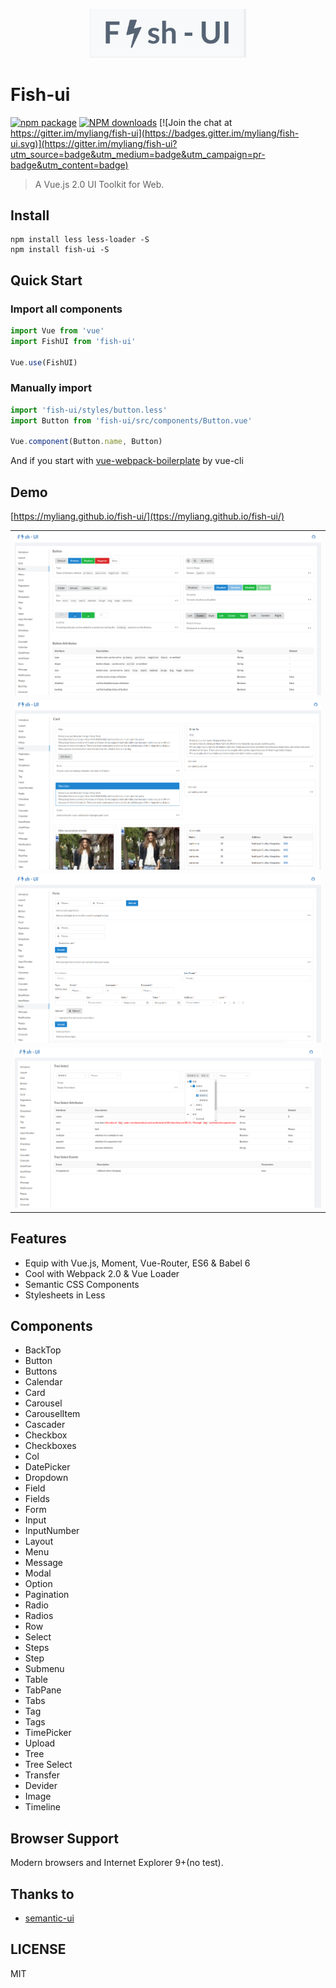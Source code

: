 
<p align="center">
  <a href="https://github.com/myliang/fish-ui">
    <img width="250" src="/static/logo.png?raw=true">
  </a>
</p>

# Fish-ui

[![npm package](https://img.shields.io/npm/v/fish-ui.svg)](https://www.npmjs.org/package/fish-ui)
[![NPM downloads](http://img.shields.io/npm/dm/fish-ui.svg)](https://npmjs.org/package/fish-ui)
[![Join the chat at https://gitter.im/myliang/fish-ui](https://badges.gitter.im/myliang/fish-ui.svg)](https://gitter.im/myliang/fish-ui?utm_source=badge&utm_medium=badge&utm_campaign=pr-badge&utm_content=badge)

> A Vue.js 2.0 UI Toolkit for Web.

## Install
```shell
npm install less less-loader -S
npm install fish-ui -S
```

## Quick Start

### Import all components
``` javascript
import Vue from 'vue'
import FishUI from 'fish-ui'

Vue.use(FishUI)

```

### Manually import
``` javascript
import 'fish-ui/styles/button.less'
import Button from 'fish-ui/src/components/Button.vue'

Vue.component(Button.name, Button)

```


And if you start with [vue-webpack-boilerplate](https://github.com/vuejs-templates/webpack) by vue-cli

## Demo
[https://myliang.github.io/fish-ui/](ttps://myliang.github.io/fish-ui/)
<table>
<tbody>
<tr>
<td align="center">
  <a href="https://myliang.github.io/fish-ui/#/components/button">
    <img src="/static/button.png?raw=true">
  </a>
</td>
</tr>
<tr>
<td align="center">
  <a href="https://myliang.github.io/fish-ui/#/components/card">
    <img src="/static/card.png?raw=true">
  </a>
</td>
</tr>
<tr>
<td align="center">
  <a href="https://myliang.github.io/fish-ui/#/components/form">
    <img src="/static/form.png?raw=true">
  </a>
</td>
</tr>
<tr>
<td align="center">
  <a href="https://myliang.github.io/fish-ui/#/components/tree-select">
    <img src="/static/treeselect.png?raw=true">
  </a>
</td>
</tr>
</tbody>
</table>

## Features
- Equip with Vue.js, Moment, Vue-Router, ES6 & Babel 6
- Cool with Webpack 2.0 & Vue Loader
- Semantic CSS Components
- Stylesheets in Less

## Components
  - BackTop
  - Button
  - Buttons
  - Calendar
  - Card
  - Carousel
  - CarouselItem
  - Cascader
  - Checkbox
  - Checkboxes
  - Col
  - DatePicker
  - Dropdown
  - Field
  - Fields
  - Form
  - Input
  - InputNumber
  - Layout
  - Menu
  - Message
  - Modal
  - Option
  - Pagination
  - Radio
  - Radios
  - Row
  - Select
  - Steps
  - Step
  - Submenu
  - Table
  - TabPane
  - Tabs
  - Tag
  - Tags
  - TimePicker
  - Upload
  - Tree
  - Tree Select
  - Transfer
  - Devider
  - Image
  - Timeline


## Browser Support
Modern browsers and Internet Explorer 9+(no test).

## Thanks to
- [semantic-ui](http://semantic-ui.cn/)

## LICENSE
MIT
